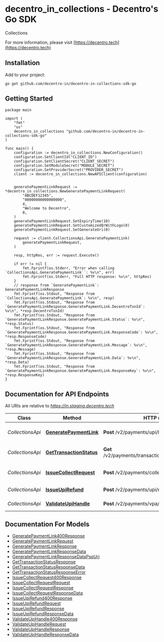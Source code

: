 # decentro_in_collections - Decentro's Go SDK

Collections

For more information, please visit [https://decentro.tech](https://decentro.tech)

## Installation

Add to your project:

```shell
go get github.com/decentro-in/decentro-in-collections-sdk-go
```

## Getting Started

```golang
package main

import (
    "fmt"
    "os"
    decentro_in_collections "github.com/decentro-in/decentro-in-collections-sdk-go"
)

func main() {
    configuration := decentro_in_collections.NewConfiguration()
    configuration.SetClientId("CLIENT_ID")
    configuration.SetClientSecret("CLIENT_SECRET")
    configuration.SetModuleSecret("MODULE_SECRET")
    configuration.SetProviderSecret("PROVIDER_SECRET")
    client := decentro_in_collections.NewAPIClient(configuration)

    
    generatePaymentLinkRequest := *decentro_in_collections.NewGeneratePaymentLinkRequest(
        "ABCDEF12345",
        "00000000000000000",
        4,
        "Welcome to Decentro",
        0,
    )
    generatePaymentLinkRequest.SetExpiryTime(10)
    generatePaymentLinkRequest.SetCustomizedQrWithLogo(0)
    generatePaymentLinkRequest.SetGenerateUri(0)
    
    request := client.CollectionsApi.GeneratePaymentLink(
        generatePaymentLinkRequest,
    )
    
    resp, httpRes, err := request.Execute()

    if err != nil {
        fmt.Fprintf(os.Stderr, "Error when calling `CollectionsApi.GeneratePaymentLink``: %v\n", err)
        fmt.Fprintf(os.Stderr, "Full HTTP response: %v\n", httpRes)
    }
    // response from `GeneratePaymentLink`: GeneratePaymentLinkResponse
    fmt.Fprintf(os.Stdout, "Response from `CollectionsApi.GeneratePaymentLink`: %v\n", resp)
    fmt.Fprintf(os.Stdout, "Response from `GeneratePaymentLinkResponse.GeneratePaymentLink.DecentroTxnId`: %v\n", *resp.DecentroTxnId)
    fmt.Fprintf(os.Stdout, "Response from `GeneratePaymentLinkResponse.GeneratePaymentLink.Status`: %v\n", *resp.Status)
    fmt.Fprintf(os.Stdout, "Response from `GeneratePaymentLinkResponse.GeneratePaymentLink.ResponseCode`: %v\n", *resp.ResponseCode)
    fmt.Fprintf(os.Stdout, "Response from `GeneratePaymentLinkResponse.GeneratePaymentLink.Message`: %v\n", *resp.Message)
    fmt.Fprintf(os.Stdout, "Response from `GeneratePaymentLinkResponse.GeneratePaymentLink.Data`: %v\n", *resp.Data)
    fmt.Fprintf(os.Stdout, "Response from `GeneratePaymentLinkResponse.GeneratePaymentLink.ResponseKey`: %v\n", *resp.ResponseKey)
}

```

## Documentation for API Endpoints

All URIs are relative to *https://in.staging.decentro.tech*

Class | Method | HTTP request | Description
------------ | ------------- | ------------- | -------------
*CollectionsApi* | [**GeneratePaymentLink**](docs/CollectionsApi.md#generatepaymentlink) | **Post** /v2/payments/upi/link | Generate payment link
*CollectionsApi* | [**GetTransactionStatus**](docs/CollectionsApi.md#gettransactionstatus) | **Get** /v2/payments/transaction/{transaction_id}/status | Get transaction status
*CollectionsApi* | [**IssueCollectRequest**](docs/CollectionsApi.md#issuecollectrequest) | **Post** /v2/payments/collection | Issue collect request
*CollectionsApi* | [**IssueUpiRefund**](docs/CollectionsApi.md#issueupirefund) | **Post** /v2/payments/upi/refund | Issue UPI Refund
*CollectionsApi* | [**ValidateUpiHandle**](docs/CollectionsApi.md#validateupihandle) | **Post** /v2/payments/vpa/validate | Validate UPI handle


## Documentation For Models

 - [GeneratePaymentLink400Response](docs/GeneratePaymentLink400Response.md)
 - [GeneratePaymentLinkRequest](docs/GeneratePaymentLinkRequest.md)
 - [GeneratePaymentLinkResponse](docs/GeneratePaymentLinkResponse.md)
 - [GeneratePaymentLinkResponseData](docs/GeneratePaymentLinkResponseData.md)
 - [GeneratePaymentLinkResponseDataPspUri](docs/GeneratePaymentLinkResponseDataPspUri.md)
 - [GetTransactionStatusResponse](docs/GetTransactionStatusResponse.md)
 - [GetTransactionStatusResponseData](docs/GetTransactionStatusResponseData.md)
 - [GetTransactionStatusResponseError](docs/GetTransactionStatusResponseError.md)
 - [IssueCollectRequest400Response](docs/IssueCollectRequest400Response.md)
 - [IssueCollectRequestRequest](docs/IssueCollectRequestRequest.md)
 - [IssueCollectRequestResponse](docs/IssueCollectRequestResponse.md)
 - [IssueCollectRequestResponseData](docs/IssueCollectRequestResponseData.md)
 - [IssueUpiRefund400Response](docs/IssueUpiRefund400Response.md)
 - [IssueUpiRefundRequest](docs/IssueUpiRefundRequest.md)
 - [IssueUpiRefundResponse](docs/IssueUpiRefundResponse.md)
 - [IssueUpiRefundResponseData](docs/IssueUpiRefundResponseData.md)
 - [ValidateUpiHandle400Response](docs/ValidateUpiHandle400Response.md)
 - [ValidateUpiHandleRequest](docs/ValidateUpiHandleRequest.md)
 - [ValidateUpiHandleResponse](docs/ValidateUpiHandleResponse.md)
 - [ValidateUpiHandleResponseData](docs/ValidateUpiHandleResponseData.md)
